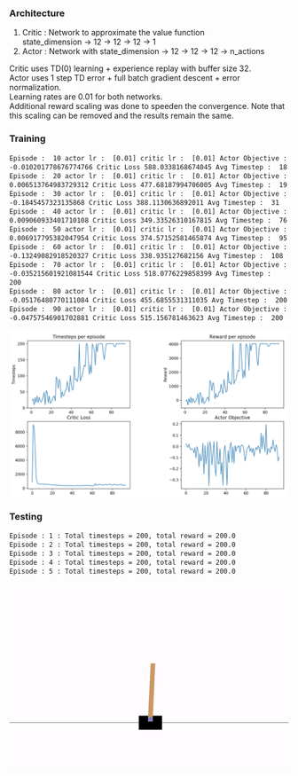 ### Architecture

1. Critic : Network to approximate the value function <br> state_dimension -> 12 -> 12 -> 12 -> 1
2. Actor : Network with state_dimension -> 12 -> 12 -> 12 -> n_actions

Critic uses TD(0) learning + experience replay with buffer size 32. 
<br>Actor uses 1 step TD error + full batch gradient descent +  error normalization.
<br>Learning rates are 0.01 for both networks.
<br>Additional reward scaling was done to speeden the convergence. Note that this scaling can be removed and the results remain the same. 

### Training
```
Episode :  10 actor lr :  [0.01] critic lr :  [0.01] Actor Objective :  -0.010201778676774766 Critic Loss 588.0338168674045 Avg Timestep :  18
Episode :  20 actor lr :  [0.01] critic lr :  [0.01] Actor Objective :  0.006513764983729312 Critic Loss 477.68187994706005 Avg Timestep :  19
Episode :  30 actor lr :  [0.01] critic lr :  [0.01] Actor Objective :  -0.1845457323135868 Critic Loss 388.1130636892011 Avg Timestep :  31
Episode :  40 actor lr :  [0.01] critic lr :  [0.01] Actor Objective :  0.009060933401710108 Critic Loss 349.33526310167815 Avg Timestep :  76
Episode :  50 actor lr :  [0.01] critic lr :  [0.01] Actor Objective :  0.006917795382047954 Critic Loss 374.57152581465874 Avg Timestep :  95
Episode :  60 actor lr :  [0.01] critic lr :  [0.01] Actor Objective :  -0.13249082918520327 Critic Loss 338.935127682156 Avg Timestep :  108
Episode :  70 actor lr :  [0.01] critic lr :  [0.01] Actor Objective :  -0.035215601921081544 Critic Loss 518.0776229858399 Avg Timestep :  200
Episode :  80 actor lr :  [0.01] critic lr :  [0.01] Actor Objective :  -0.05176480770111084 Critic Loss 455.6855531311035 Avg Timestep :  200
Episode :  90 actor lr :  [0.01] critic lr :  [0.01] Actor Objective :  -0.04757546901702881 Critic Loss 515.156781463623 Avg Timestep :  200
```

![Experience Replay Critic + Batch Update Actor](fig2.png)

### Testing
```
Episode : 1 : Total timesteps = 200, total reward = 200.0
Episode : 2 : Total timesteps = 200, total reward = 200.0
Episode : 3 : Total timesteps = 200, total reward = 200.0
Episode : 4 : Total timesteps = 200, total reward = 200.0
Episode : 5 : Total timesteps = 200, total reward = 200.0
```
![Episode](episode.gif)
